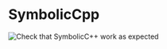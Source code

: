 # SymbolicCpp
![Check that SymbolicC++ work as expected](https://github.com/JoseCarlosGarcia95/SymbolicCpp/workflows/Check%20that%20SymbolicC++%20work%20as%20expected/badge.svg)